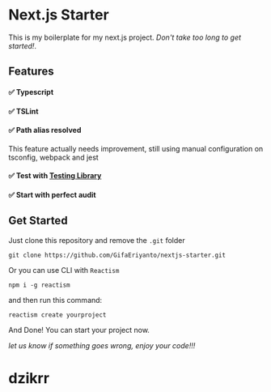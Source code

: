 # Next.js Starter

This is my boilerplate for my next.js project. _Don't take too long to get started!_.

## Features

#### ✅ Typescript

#### ✅ TSLint

#### ✅ Path alias resolved

This feature actually needs improvement, still using manual configuration on tsconfig, webpack and jest

#### ✅ Test with [Testing Library](https://testing-library.com/ 'Testing Library')

#### ✅ Start with perfect audit

## Get Started

Just clone this repository and remove the `.git` folder

    git clone https://github.com/GifaEriyanto/nextjs-starter.git

Or you can use CLI with `Reactism`

    npm i -g reactism

and then run this command:

    reactism create yourproject

And Done! You can start your project now.

_let us know if something goes wrong, enjoy your code!!!_
# dzikrr
